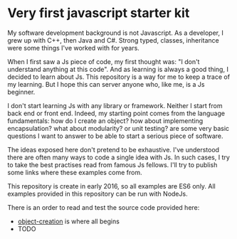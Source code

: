 # Very first javascript starter kit

My software development background is not Javascript. As a developer, I grew up with C++, then Java and C#. Strong typed, classes, inheritance were some things I've worked with for years.

When I first saw a Js piece of code, my first thought was: "I don't understand anything at this code". And as learning is always a good thing, I decided to learn about Js. This repository is a way for me to keep a trace of
my learning. But I hope this can server anyone who, like me, is a Js beginner.

I don't start learning Js with any library or framework. Neither I start from back end or front end. Indeed, my starting point comes from the language fundamentals: how do I create an object? how about implementing encapsulation? what about modularity?
or unit testing? are some very basic questions I want to answer to be able to start a serious piece of software.

The ideas exposed here don't pretend to be exhaustive. I've understood there are often many ways to code a single idea with Js. In such cases, I try to take the best practises read from famous Js fellows. I'll try to publish some links where these examples come from.

This repository is create in early 2016, so all examples are ES6 only. All examples provided in this repository can be run with NodeJs.

There is an order to read and test the source code provided here:
- [object-creation](https://github.com/romu70/very-first-js-starter-kit/tree/master/object-creation) is where all begins
- TODO
